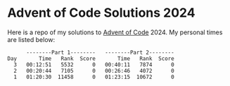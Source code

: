 # Advent of Code Solutions 2024
Here is a repo of my solutions to [Advent of Code](https://adventofcode.com) 2024. My personal times are listed below:

```
      --------Part 1--------   --------Part 2--------
Day       Time   Rank  Score       Time   Rank  Score
  3   00:12:51   5532      0   00:40:11   7874      0
  2   00:20:44   7105      0   00:26:46   4072      0
  1   01:20:30  11458      0   01:23:15  10672      0
```
